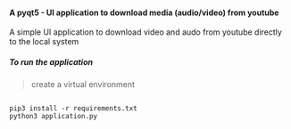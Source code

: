 #### A pyqt5 - UI application to download media (audio/video) from youtube
A simple UI application to download video and audo from youtube directly to the local system
##### To run the application
>create a virtual environment
<pre><code>  
pip3 install -r requirements.txt 
python3 application.py
</code></pre>

